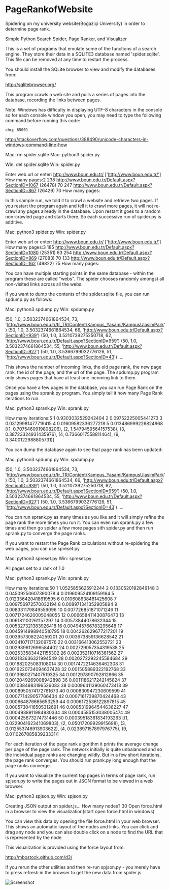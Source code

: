 # PageRankofWebsite
 Spidering on my university website(Boğaziçi University) in order to determine page rank.
 
 Simple Python Search Spider, Page Ranker, and Visualizer

This is a set of programs that emulate some of the functions of a
search engine.  They store their data in a SQLITE3 database named
'spider.sqlite'.  This file can be removed at any time to restart the
process.

You should install the SQLite browser to view and modify
the databases from:

http://sqlitebrowser.org/

This program crawls a web site and pulls a series of pages into the
database, recording the links between pages.

Note: Windows has difficulty in displaying UTF-8 characters
in the console so for each console window you open, you may need
to type the following command before running this code:

    chcp 65001

http://stackoverflow.com/questions/388490/unicode-characters-in-windows-command-line-how

Mac: rm spider.sqlite
Mac: python3 spider.py

Win: del spider.sqlite
Win: spider.py

Enter web url or enter: http://www.boun.edu.tr/
['http://www.boun.edu.tr/']
How many pages:2
238 http://www.boun.edu.tr/Default.aspx?SectionID=1067 (26478) 70
247 http://www.boun.edu.tr/Default.aspx?SectionID=867 (26429) 70
How many pages:

In this sample run, we told it to crawl a website and retrieve two
pages.  If you restart the program again and tell it to crawl more
pages, it will not re-crawl any pages already in the database.  Upon
restart it goes to a random non-crawled page and starts there.  So
each successive run of spider.py is additive.

Mac: python3 spider.py
Win: spider.py

Enter web url or enter: http://www.boun.edu.tr/
['http://www.boun.edu.tr/']
How many pages:3
185 http://www.boun.edu.tr/Default.aspx?SectionID=1080 (25351) 63
254 http://www.boun.edu.tr/Default.aspx?SectionID=869 (27083) 70
133 http://www.boun.edu.tr/Default.aspx?SectionID=162 (49822) 75
How many pages:

You can have multiple starting points in the same database -
within the program these are called "webs".   The spider
chooses randomly amongst all non-visited links across all
the webs.


If you want to dump the contents of the spider.sqlite file, you can
run spdump.py as follows:

Mac: python3 spdump.py
Win: spdump.py

(50, 1.0, 3.5032374661864534, 73, 'http://www.boun.edu.tr/tr_TR/Content/Kampus_Yasami/KampusUlasimPark')
(50, 1.0, 3.5032374661864534, 66, 'http://www.boun.edu.tr/Default.aspx?SectionID=939')
(50, 1.0, 3.5210739275250718, 62, 'http://www.boun.edu.tr/Default.aspx?SectionID=959')
(50, 1.0, 3.5032374661864534, 55, 'http://www.boun.edu.tr/Default.aspx?SectionID=927')
(50, 1.0, 3.5366799032776126, 51, 'http://www.boun.edu.tr/Default.aspx?SectionID=43')
....


This shows the number of incoming links, the old page rank, the new page
rank, the id of the page, and the url of the page.  The spdump.py program
only shows pages that have at least one incoming link to them.

Once you have a few pages in the database, you can run Page Rank on the
pages using the sprank.py program.  You simply tell it how many Page
Rank iterations to run.

Mac: python3 sprank.py
Win: sprank.py

How many iterations:5
1 0.9303032529242404
2 0.09752225005441273
3 0.03129981477719415
4 0.01609582336277218
5 0.013486999226824968
[(1, 0.7075460919808206), (2, 1.5479459564157538), (3, 0.38723324931435976), (4, 0.7366017558811464), (9, 0.3400122988805731)]

You can dump the database again to see that page rank has been updated:

Mac: python3 spdump.py
Win: spdump.py

(50, 1.0, 3.5032374661864534, 73, 'http://www.boun.edu.tr/tr_TR/Content/Kampus_Yasami/KampusUlasimPark')
(50, 1.0, 3.5032374661864534, 66, 'http://www.boun.edu.tr/Default.aspx?SectionID=939')
(50, 1.0, 3.5210739275250718, 62, 'http://www.boun.edu.tr/Default.aspx?SectionID=959')
(50, 1.0, 3.5032374661864534, 55, 'http://www.boun.edu.tr/Default.aspx?SectionID=927')
(50, 1.0, 3.5366799032776126, 51, 'http://www.boun.edu.tr/Default.aspx?SectionID=43')
....

You can run sprank.py as many times as you like and it will simply refine
the page rank the more times you run it.  You can even run sprank.py a few times
and then go spider a few more pages sith spider.py and then run sprank.py
to converge the page ranks.

If you want to restart the Page Rank calculations without re-spidering the
web pages, you can use spreset.py

Mac: python3 spreset.py
Win: spreset.py

All pages set to a rank of 1.0

Mac: python3 sprank.py
Win: sprank.py

How many iterations:50
1 1.0525855625912244
2 0.1330520192849148
3 0.04509250607390078
4 0.019609524109159164
5 0.012336420418619595
6 0.010608638481425608
7 0.009756972570032194
8 0.008971341352905894
9 0.008331179849559096
10 0.007726851871071246
11 0.0071724620005048055
12 0.006658411430876473
13 0.006181100261157297
14 0.00573844078632344
15 0.005327321383926418
16 0.004945766783295648
17 0.0045914998940510795
18 0.004262629677217201
19 0.003957308224259201
20 0.003673859136628542
21 0.0034107117132097576
22 0.003166413062552721
23 0.002939612696584402
24 0.002729057354319538
25 0.0025335834421155302
26 0.002352110716361562
27 0.002183636321994549
28 0.0020272292245584684
29 0.001882025083108014
30 0.0017472214636462308
31 0.0016220734094637428
32 0.001505889322192768
33 0.0013980271407519325
34 0.001297890792812866
35 0.0012049269008942898
36 0.0011186217242145824
37 0.0010384983196526083
38 0.0009641139060473418
39 0.0008950574172761673
40 0.000830947230609599
41 0.000771429057766434
42 0.0007161739870424468
43 0.000664876665653259
44 0.0006172536122897815
45 0.0005730416505312691
46 0.0005319964544636227
47 0.0004938911984830334
48 0.0004585153038005474
49 0.000425673274731446
50 0.00039518361834193263
[(1, 0.022904162341069803), (2, 0.05017209929915698), (3, 0.012553746913903622), (4, 0.023897157897976775), (9, 0.011026708583923331)]

For each iteration of the page rank algorithm it prints the average
change per page of the page rank.   The network initially is quite
unbalanced and so the individual page ranks are changing wildly.
But in a few short iterations, the page rank converges.  You
should run prank.py long enough that the page ranks converge.

If you want to visualize the current top pages in terms of page rank,
run spjson.py to write the pages out in JSON format to be viewed in a
web browser.

Mac: python3 spjson.py
Win: spjson.py

Creating JSON output on spider.js...
How many nodes? 30
Open force.html in a browser to view the visualization(start open force.html in windows)


You can view this data by opening the file force.html in your web browser.
This shows an automatic layout of the nodes and links.  You can click and
drag any node and you can also double click on a node to find the URL
that is represented by the node.

This visualization is provided using the force layout from:

http://mbostock.github.com/d3/

If you rerun the other utilities and then re-run spjson.py - you merely
have to press refresh in the browser to get the new data from spider.js.

![Screenshot](screenshot.png)
